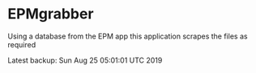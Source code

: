# EPMgrabber
Using a database from the EPM app this application scrapes the files as required


Latest backup: Sun Aug 25 05:01:01 UTC 2019
